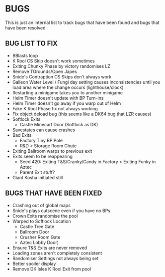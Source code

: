 # BUGS
This is just an internal list to track bugs that have been found and bugs that have been
resolved


## BUG LIST TO FIX
- BBlasts loop
- K Rool CS Skip doesn't work sometimes
- Exiting Chunky Phase by victory randomises LZ
- Remove TGrounds/Open Japes
- Snide's Contraption CS Skips don't always work
- Galleon Water Level / Fungi day setting causes inconsistencies until you load area where the change occurs (lighthouse/clock)
- Restarting a minigame takes you to another minigame
- Helm Timer doesn't update with BP Turn-ins
- Helm Timer doesn't go away if you warp out of Helm
- Fake K Rool Phase fix not always working
- Fix object deload bug (this seems like a DK64 bug that LZR causes)
- Softlock Exits
	- Castle Minecart Door (Softlock as DK)
- Savestates can cause crashes
- Bad Exits
	- Factory Tiny BP Pole
	- R&D > Storage Room Chute
- Exiting Ballroom warps to previous exit
- Exits seem to be reappearing
	- Seed 420: Exiting T&S/Cranky/Candy in Factory > Exiting Funky in Aztec
	- Parent Exit stuff?
- Giant Kosha initiated still

## BUGS THAT HAVE BEEN FIXED
- Crashing out of global maps
- Snide's plays cutscene even if you have no BPs
- Crown Exits randomise the pool
- Warped to Softlock Location
	- Castle Tree Gate
	- Ballroom Door
	- Crusher Room Gate
	- Aztec Lobby Door)
- Ensure T&S Exits are never removed
- Loading zones aren't completely consistent
- Randomiser Settings not always being set
- Better spoiler display
- Remove DK Isles K Rool Exit from pool